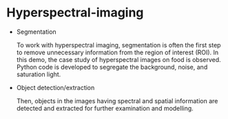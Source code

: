 # Hyperspectral-imaging 
- Segmentation

  To work with hyperspectral imaging, segmentation is often the first step to remove unnecessary information from the region of interest (ROI).
  In this demo, the case study of hyperspectral images on food is observed. 
  Python code is developed to segregate the background, noise, and saturation light.
 
- Object detection/extraction

  Then, objects in the images having spectral and spatial information are detected and extracted for further examination and modelling.
